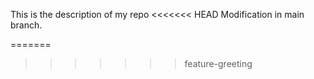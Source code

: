 This is the description of my repo
<<<<<<< HEAD
 Modification in main branch.

=======
>>>>>>> feature-greeting
